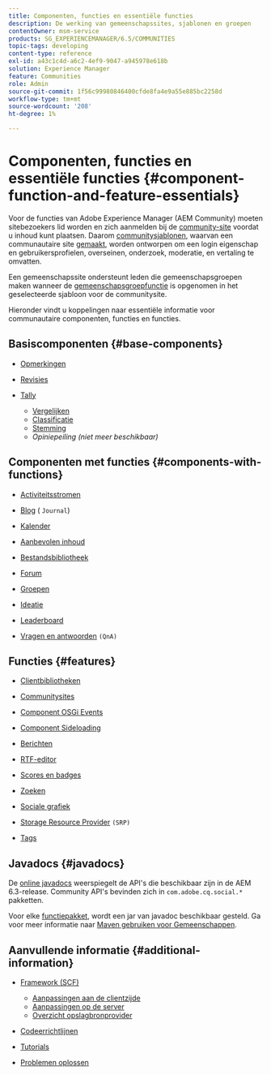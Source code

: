```yaml
---
title: Componenten, functies en essentiële functies
description: De werking van gemeenschapssites, sjablonen en groepen
contentOwner: msm-service
products: SG_EXPERIENCEMANAGER/6.5/COMMUNITIES
topic-tags: developing
content-type: reference
exl-id: a43c1c4d-a6c2-4ef9-9047-a945978e618b
solution: Experience Manager
feature: Communities
role: Admin
source-git-commit: 1f56c99980846400cfde8fa4e9a55e885bc2258d
workflow-type: tm+mt
source-wordcount: '208'
ht-degree: 1%

---
```


# Componenten, functies en essentiële functies  {#component-function-and-feature-essentials}

Voor de functies van Adobe Experience Manager (AEM Community) moeten sitebezoekers lid worden en zich aanmelden bij de [community-site](overview.md#communitiessites) voordat u inhoud kunt plaatsen. Daarom [communitysjablonen](sites.md), waarvan een communautaire site [gemaakt](sites-console.md), worden ontworpen om een login eigenschap en gebruikersprofielen, overseinen, onderzoek, moderatie, en vertaling te omvatten.

Een gemeenschapssite ondersteunt leden die gemeenschapsgroepen maken wanneer de [gemeenschapsgroepfunctie](functions.md#groups-function) is opgenomen in het geselecteerde sjabloon voor de communitysite.

Hieronder vindt u koppelingen naar essentiële informatie voor communautaire componenten, functies en functies.

## Basiscomponenten {#base-components}

* [Opmerkingen](essentials-comments.md)
* [Revisies](reviews-basics.md)
* [Tally](tally.md)

   * [Vergelijken](essentials-liking.md)
   * [Classificatie](rating-basics.md)
   * [Stemming](essentials-voting.md)
   * *Opiniepeiling (niet meer beschikbaar)*

## Componenten met functies {#components-with-functions}

* [Activiteitsstromen](essentials-activities.md)
* [Blog](blog-developer-basics.md) ( `Journal`)

* [Kalender](calendar-basics-for-developers.md)
* [Aanbevolen inhoud](essentials-featured.md)
* [Bestandsbibliotheek](essentials-file-library.md)
* [Forum](essentials-forum.md)
* [Groepen](essentials-groups.md)
* [Ideatie](ideation.md)
* [Leaderboard](leaderboard.md)
* [Vragen en antwoorden](qna-essentials.md) `(QnA)`

## Functies {#features}

* [Clientbibliotheken](clientlibs.md)
* [Communitysites](sites-for-developers.md)
* [Component OSGi Events](events.md)
* [Component Sideloading](sideloading.md)
* [Berichten](essentials-messaging.md)
* [RTF-editor](rte.md)
* [Scores en badges](configure-scoring.md)
* [Zoeken](search-implementation.md)
* [Sociale grafiek](essentials-socialgraph.md)
* [Storage Resource Provider](srp-and-ugc.md) `(SRP)`

* [Tags](tag.md)

## Javadocs {#javadocs}

De [online javadocs](../../help/sites-developing/reference-materials.md) weerspiegelt de API&#39;s die beschikbaar zijn in de AEM 6.3-release.
Community API&#39;s bevinden zich in `com.adobe.cq.social.*` pakketten.

Voor elke [functiepakket](deploy-communities.md#latestfeaturepack), wordt een jar van javadoc beschikbaar gesteld. Ga voor meer informatie naar [Maven gebruiken voor Gemeenschappen](maven.md#javadocs).

## Aanvullende informatie {#additional-information}

* [Framework (SCF)](scf.md)

   * [Aanpassingen aan de clientzijde](client-customize.md)
   * [Aanpassingen op de server](server-customize.md)
   * [Overzicht opslagbronprovider](srp.md)

* [Codeerrichtlijnen](code-guide.md)
* [Tutorials](tutorials.md)
* [Problemen oplossen](troubleshooting.md)
